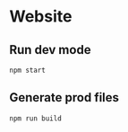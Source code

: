 # Website

## Run dev mode

``` npm
npm start
```

## Generate prod files

``` npm
npm run build
```
